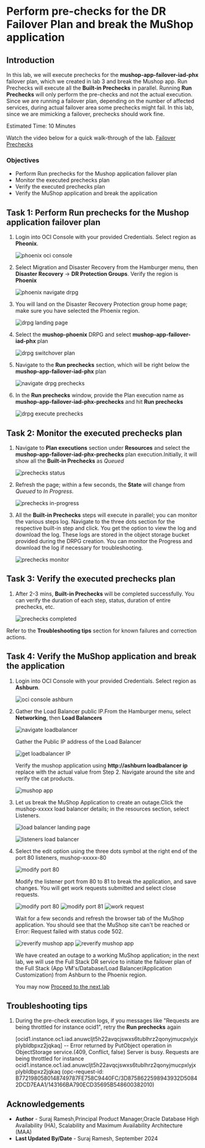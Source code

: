 # Perform pre-checks for the DR Failover Plan and break the MuShop application

## Introduction

In this lab, we will execute prechecks for the **mushop-app-failover-iad-phx** failover plan, which we created in lab 3 and break the Mushop app. Run Prechecks will execute all the **Built-in Prechecks** in parallel. Running **Run Prechecks** will only perform the pre-checks and not the actual execution. Since we are running a failover plan, depending on the number of affected services, during actual failover area some prechecks might fail. In this lab, since we are mimicking a failover, prechecks should work fine. 

Estimated Time: 10 Minutes

Watch the video below for a quick walk-through of the lab.
[Failover Prechecks](videohub:1_sbpe8nrp)

### Objectives

- Perform Run prechecks for the Mushop application failover plan
- Monitor the executed prechecks plan
- Verify the executed prechecks plan
- Verify the MuShop application and break the application

## Task 1: Perform Run prechecks for the Mushop application failover plan

1.  Login into OCI Console with your provided Credentials. Select region as **Pheonix**.

    ![phoenix oci console](./images/phoenix-region-new.png)

2.  Select Migration and Disaster Recovery from the Hamburger menu, then **Disaster Recovery** -> **DR Protection Groups**. Verify the region is **Phoenix**

    ![phoenix navigate drpg](./images/phoenix-drpgpage-new.png)

3.  You will land on the Disaster Recovery Protection group home page; make sure you have selected the Phoenix region.

    ![drpg landing page](./images/drpg-status-phoenix-new.png)

4.  Select the **mushop-phoenix** DRPG and select **mushop-app-failover-iad-phx** plan

    ![drpg switchover plan](./images/phoenix-fodrplan-created-new.png)

5.  Navigate to the **Run prechecks** section, which will be right below the **mushop-app-failover-iad-phx** plan

    ![navigate drpg prechecks](./images/phoenix-forun-prechecks-new.png)

6.  In the **Run prechecks** window, provide the Plan execution name as **mushop-app-failover-iad-phx-prechecks** and hit **Run prechecks**

    ![drpg execute prechecks](./images/phoenix-foexecute-prechecks-new.png)

## Task 2: Monitor the executed prechecks plan

1.  Navigate to **Plan executions** section under **Resources** and select the **mushop-app-failover-iad-phx-prechecks** plan execution.Initially, it will show all the **Built-in Prechecks** as *Queued*

    ![prechecks status](./images/phoenix-foexecute-queued-new.png)

2.  Refresh the page; within a few seconds, the **State** will change from *Queued* to *In Progress*.

    ![prechecks in-progress](./images/phoenix-foexecute-inprogress-new.png)

3.  All the **Built-in Prechecks**  steps will execute in parallel; you can monitor the various steps log. Navigate to the three dots section for the respective built-in step and click. You get the option to view the log and download the log. These logs are stored in the object storage bucket provided during the DRPG creation. You can monitor the Progress and download the log if necessary for troubleshooting.

    ![prechecks monitor](./images/phoenix-foexecute-monitor-new.png)

## Task 3: Verify the executed prechecks plan

1. After 2-3 mins, **Built-in Prechecks**  will be completed successfully. You can verify the duration of each step, status, duration of entire prechecks, etc.

    ![prechecks completed](./images/phoenix-foexecute-done-new.png)

Refer to the **Troubleshooting tips** section for known failures and correction actions.

## Task 4: Verify the MuShop application and break the application

1.  Login into OCI Console with your provided Credentials. Select region as **Ashburn**.

    ![oci console ashburn](./images/ashburn-region-new.png)
  
2.  Gather the Load Balancer public IP.From the Hamburger menu, select **Networking**, then **Load Balancers**
  
    ![navigate loadbalancer](./images/ashburn-loadbalancer-navigate-new.png)

    Gather the Public IP address of the Load Balancer

     ![get loadbalancer IP](./images/ashburn-loadbalancer-ip-new.png)

    Verify the mushop application using **http://ashburn loadbalancer ip**
    replace with the actual value from Step 2. Navigate around the site and verify the cat products.

    ![mushop app](./images/mushop-app-new.png)

3.  Let us break the MuShop Application to create an outage.Click the mushop-xxxxx load balancer details; in the resources section, select Listeners.

    ![load balancer landing page](./images/loadbalancer-ash-new.png)

    ![listeners load balancer](./images/loadbalancer-listeners-new.png)

4.  Select the edit option using the three dots symbol at the right end of the port 80 listeners, mushop-xxxxx-80

    ![modify port 80](./images/port80-edit-new.png)

    Modify the listener port from 80 to 81 to break the application, and save changes. You will get work requests submitted and select close requests.

    ![modify port 80](./images/port80-edit1-new.png)
    ![modify port 81](./images/port81-edit-new.png)
    ![work request](./images/workrequest-listener-new.png)

    Wait for a few seconds and refresh the browser tab of the MuShop application. You should see that the MuShop site can't be reached or Error: Request failed with status code 502. 

    ![reverify mushop app](./images/mushop-broken-new.png)
    ![reverify mushop app](./images/mushop-broken-new1.png)

    We have created an outage to a working MuShop application; in the next lab, we will use the Full Stack DR service to initiate the failover plan of the Full Stack (App VM's/Database/Load Balancer/Application Customization) from Ashburn to the Phoenix region.

    You may now [Proceed to the next lab](#next)

## Troubleshooting tips

1.  During the pre-check execution logs, if you messages like "Requests are being throttled for instance ocid1", retry the **Run prechecks** again

    [ocid1.instance.oc1.iad.anuwcljt5h22avqcjswxs6tublhrz2qonyjmucpxlyjxplybldbpxz2jqkaq] -- Error returned by PutObject operation in ObjectStorage service.(409, Conflict, false) Server is busy. Requests are being throttled for instance ocid1.instance.oc1.iad.anuwcljt5h22avqcjswxs6tublhrz2qonyjmucpxlyjxplybldbpxz2jqkaq (opc-request-id: B7721980580148749787FE758C9440FC/3D8758622598943932D50842DCD7EAA1/143166BA790ECD35695B548600382010)

## Acknowledgements

- **Author** - Suraj Ramesh,Principal Product Manager,Oracle Database High Availability (HA), Scalability and Maximum Availability Architecture (MAA)
- **Last Updated By/Date** - Suraj Ramesh, September 2024
